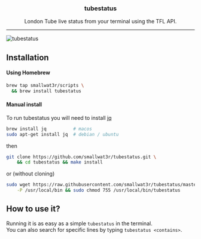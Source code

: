 <h3 align="center">tubestatus</h3>
<p align="center">London Tube live status from your terminal using the TFL API.</p>

---

![tubestatus](https://i.imgur.com/uia0KWF.gif)

## Installation

#### Using Homebrew  

```sh
brew tap smallwat3r/scripts \
  && brew install tubestatus
```

#### Manual install

To run tubestatus you will need to install 
[jq](https://stedolan.github.io/jq/download) 
```sh
brew install jq          # macos
sudo apt-get install jq  # debian / ubuntu
```

then
```sh
git clone https://github.com/smallwat3r/tubestatus.git \
    && cd tubestatus && make install 
```
or (without cloning)
```sh
sudo wget https://raw.githubusercontent.com/smallwat3r/tubestatus/master/tubestatus \
    -P /usr/local/bin && sudo chmod 755 /usr/local/bin/tubestatus
```

## How to use it? 
Running it is as easy as a simple `tubestatus` in the terminal.  
You can also search for specific lines by typing `tubestatus <contains>`.  
